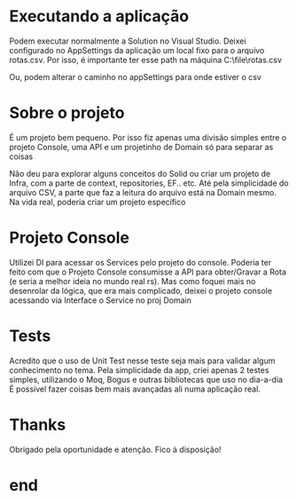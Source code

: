 
# Executando a aplicação #

 Podem executar normalmente a Solution no Visual Studio. 
 Deixei configurado no AppSettings da aplicação um local fixo para 
 o arquivo rotas.csv.
 Por isso, é importante ter esse path na máquina C:\file\rotas.csv

Ou, podem alterar o caminho no appSettings para onde estiver o csv


# Sobre o projeto #

É um projeto bem pequeno. Por isso fiz apenas uma divisão simples entre
o projeto Console, uma API e um projetinho de Domain só para separar as coisas

Não deu para explorar alguns conceitos do Solid ou criar um projeto de Infra, 
com a parte de context, repositories, EF.. etc.
Até pela simplicidade do arquivo CSV, a parte que faz a leitura do arquivo
está na Domain mesmo. Na vida real, poderia criar um projeto específico

# Projeto Console # 

Utilizei DI para acessar os Services pelo projeto do console.
Poderia ter feito com que o Projeto Console consumisse a API para obter/Gravar a Rota (e seria a melhor ideia no mundo real rs).
Mas como foquei mais no desenrolar da lógica, que era mais complicado, deixei o projeto console acessando via Interface o Service no proj Domain

# Tests #

Acredito que o uso de Unit Test nesse teste seja mais para validar algum conhecimento no tema.
Pela simplicidade da app, criei apenas 2 testes simples, utilizando o Moq, Bogus e outras bibliotecas que uso no dia-a-dia
É possível fazer coisas bem mais avançadas ali numa aplicação real. 

# Thanks # 

Obrigado pela oportunidade e atenção. Fico à disposição!

# end #
